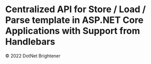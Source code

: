 ﻿# Centralized API for Store / Load / Parse template in ASP.NET Core Applications with Support from Handlebars

&copy; 2022 DotNet Brightener

